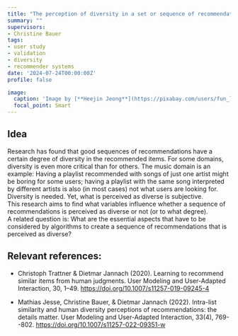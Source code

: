 ```yaml
---
title: "The perception of diversity in a set or sequence of recommendations (e.g., in news recommendation)"
summary: ""
supervisors:
- Christine Bauer
tags:
- user study
- validation
- diversity
- recommender systems
date: '2024-07-24T00:00:00Z'
profile: false

image:
  caption: 'Image by [**Heejin Jeong**](https://pixabay.com/users/fun_loving_cindy-4982079/?utm_source=link-attribution&utm_medium=referral&utm_campaign=image&utm_content=3380192) from [**Pixabay**](https://pixabay.com/users/fun_loving_cindy-4982079/?utm_source=link-attribution&utm_medium=referral&utm_campaign=image&utm_content=3380192).'
  focal_point: Smart
---
```


## Idea
Research has found that good sequences of recommendations have a certain degree of diversity in the recommended items. For some domains, diversity is even more critical than for others. The music domain is an example: Having a playlist recommended with songs of just one artist might be boring for some users; having a playlist with the same song interpreted by different artists is also (in most cases) not what users are looking for. Diversity is needed.
Yet, what is perceived as diverse is subjective.   
This research aims to find what variables influence whether a sequence of recommendations is perceived as diverse or not (or to what degree).   
A related question is: What are the essential aspects that have to be considered by algorithms to create a sequence of recommendations that is perceived as diverse?


## Relevant references:
- Christoph Trattner & Dietmar Jannach (2020). Learning to recommend similar items from human judgments. User Modeling and User-Adapted Interaction, 30, 1–49. https://doi.org/10.1007/s11257-019-09245-4

-  Mathias Jesse, Christine Bauer, & Dietmar Jannach (2022). Intra-list similarity and human diversity perceptions of recommendations: the details matter. User Modeling and User-Adapted Interaction, 33(4), 769--802.  https://doi.org/10.1007/s11257-022-09351-w
